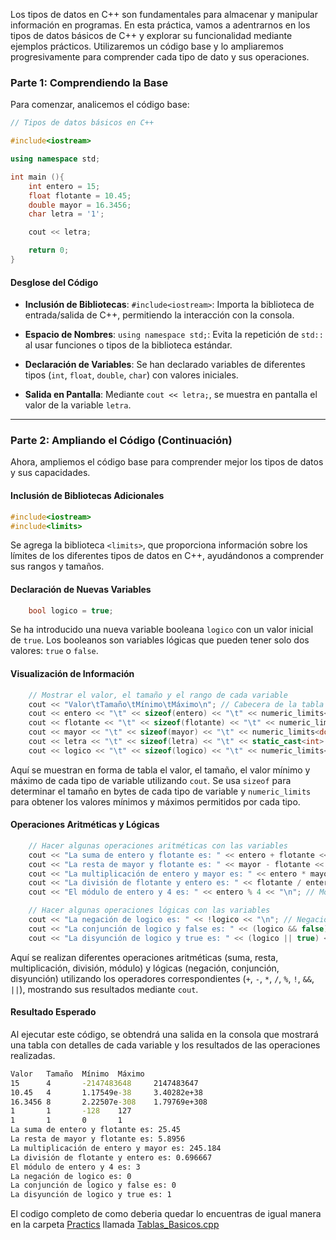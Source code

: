 Los tipos de datos en C++ son fundamentales para almacenar y manipular información en programas. En esta práctica, vamos a adentrarnos en los tipos de datos básicos de C++ y explorar su funcionalidad mediante ejemplos prácticos. Utilizaremos un código base y lo ampliaremos progresivamente para comprender cada tipo de dato y sus operaciones.

### Parte 1: Comprendiendo la Base

Para comenzar, analicemos el código base:

```cpp
// Tipos de datos básicos en C++

#include<iostream>

using namespace std;

int main (){
    int entero = 15;
    float flotante = 10.45;
    double mayor = 16.3456;
    char letra = '1';

    cout << letra;

    return 0;
}
```

#### Desglose del Código

- **Inclusión de Bibliotecas**: `#include<iostream>`: Importa la biblioteca de entrada/salida de C++, permitiendo la interacción con la consola.

- **Espacio de Nombres**: `using namespace std;`: Evita la repetición de `std::` al usar funciones o tipos de la biblioteca estándar.

- **Declaración de Variables**: Se han declarado variables de diferentes tipos (`int`, `float`, `double`, `char`) con valores iniciales.

- **Salida en Pantalla**: Mediante `cout << letra;`, se muestra en pantalla el valor de la variable `letra`.


---

### Parte 2: Ampliando el Código (Continuación)

Ahora, ampliemos el código base para comprender mejor los tipos de datos y sus capacidades.

#### Inclusión de Bibliotecas Adicionales

```cpp
#include<iostream>
#include<limits>
```

Se agrega la biblioteca `<limits>`, que proporciona información sobre los límites de los diferentes tipos de datos en C++, ayudándonos a comprender sus rangos y tamaños.

#### Declaración de Nuevas Variables

```cpp
    bool logico = true;
```

Se ha introducido una nueva variable booleana `logico` con un valor inicial de `true`. Los booleanos son variables lógicas que pueden tener solo dos valores: `true` o `false`.

#### Visualización de Información

```cpp
    // Mostrar el valor, el tamaño y el rango de cada variable
    cout << "Valor\tTamaño\tMínimo\tMáximo\n"; // Cabecera de la tabla
    cout << entero << "\t" << sizeof(entero) << "\t" << numeric_limits<int>::min() << "\t" << numeric_limits<int>::max() << "\n"; // Mostrar detalles de int
    cout << flotante << "\t" << sizeof(flotante) << "\t" << numeric_limits<float>::min() << "\t" << numeric_limits<float>::max() << "\n"; // Mostrar detalles de float
    cout << mayor << "\t" << sizeof(mayor) << "\t" << numeric_limits<double>::min() << "\t" << numeric_limits<double>::max() << "\n"; // Mostrar detalles de double
    cout << letra << "\t" << sizeof(letra) << "\t" << static_cast<int>(numeric_limits<char>::min()) << "\t" << static_cast<int>(numeric_limits<char>::max()) << "\n"; // Mostrar detalles de char
    cout << logico << "\t" << sizeof(logico) << "\t" << numeric_limits<bool>::min() << "\t" << numeric_limits<bool>::max() << "\n"; // Mostrar detalles de bool
```

Aquí se muestran en forma de tabla el valor, el tamaño, el valor mínimo y máximo de cada tipo de variable utilizando `cout`. Se usa `sizeof` para determinar el tamaño en bytes de cada tipo de variable y `numeric_limits` para obtener los valores mínimos y máximos permitidos por cada tipo.

#### Operaciones Aritméticas y Lógicas

```cpp
    // Hacer algunas operaciones aritméticas con las variables
    cout << "La suma de entero y flotante es: " << entero + flotante << "\n"; // Suma
    cout << "La resta de mayor y flotante es: " << mayor - flotante << "\n"; // Resta
    cout << "La multiplicación de entero y mayor es: " << entero * mayor << "\n"; // Multiplicación
    cout << "La división de flotante y entero es: " << flotante / entero << "\n"; // División
    cout << "El módulo de entero y 4 es: " << entero % 4 << "\n"; // Módulo

    // Hacer algunas operaciones lógicas con las variables
    cout << "La negación de logico es: " << !logico << "\n"; // Negación
    cout << "La conjunción de logico y false es: " << (logico && false) << "\n"; // Conjunción
    cout << "La disyunción de logico y true es: " << (logico || true) << "\n"; // Disyunción
```

Aquí se realizan diferentes operaciones aritméticas (suma, resta, multiplicación, división, módulo) y lógicas (negación, conjunción, disyunción) utilizando los operadores correspondientes (`+`, `-`, `*`, `/`, `%`, `!`, `&&`, `||`), mostrando sus resultados mediante `cout`.

#### Resultado Esperado

Al ejecutar este código, se obtendrá una salida en la consola que mostrará una tabla con detalles de cada variable y los resultados de las operaciones realizadas.

```cmd
Valor   Tamaño  Mínimo  Máximo
15      4       -2147483648     2147483647
10.45   4       1.17549e-38     3.40282e+38
16.3456 8       2.22507e-308    1.79769e+308
1       1       -128    127
1       1       0       1
La suma de entero y flotante es: 25.45
La resta de mayor y flotante es: 5.8956
La multiplicación de entero y mayor es: 245.184
La división de flotante y entero es: 0.696667
El módulo de entero y 4 es: 3
La negación de logico es: 0
La conjunción de logico y false es: 0
La disyunción de logico y true es: 1

```

El codigo completo de como deberia quedar lo encuentras de igual manera en la carpeta [Practics](../Practics) llamada [Tablas_Basicos.cpp](../Practics/Tablas_Basicos.cpp)